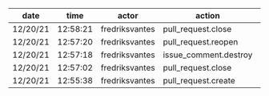| date     | time     | actor          | action                | repo             | user           | data.team | data.new_repo_permission | data.old_repo_permission |
| -------- | -------- | -------------- | --------------------- | ---------------- | -------------- | --------- | ------------------------ | ------------------------ |
| 12/20/21 | 12:58:21 | fredriksvantes | pull_request.close    | hyperledger/besu | fredriksvantes |           |                          |                          |
| 12/20/21 | 12:57:20 | fredriksvantes | pull_request.reopen   | hyperledger/besu | fredriksvantes |           |                          |                          |
| 12/20/21 | 12:57:18 | fredriksvantes | issue_comment.destroy | hyperledger/besu |                |           |                          |                          |
| 12/20/21 | 12:57:02 | fredriksvantes | pull_request.close    | hyperledger/besu | fredriksvantes |           |                          |                          |
| 12/20/21 | 12:55:38 | fredriksvantes | pull_request.create   | hyperledger/besu | fredriksvantes |           |                          |                          |
